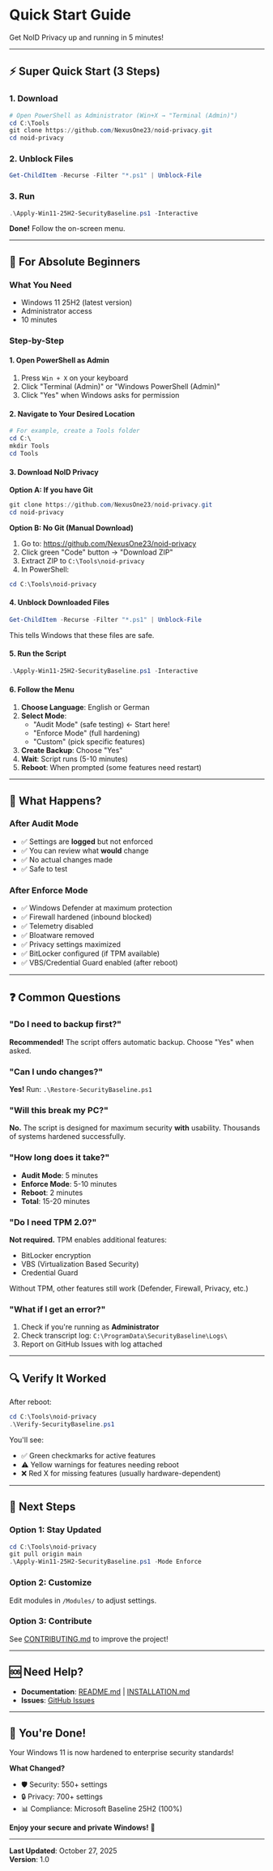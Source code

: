 # Quick Start Guide

Get NoID Privacy up and running in 5 minutes!

---

## ⚡ Super Quick Start (3 Steps)

### 1. Download
```powershell
# Open PowerShell as Administrator (Win+X → "Terminal (Admin)")
cd C:\Tools
git clone https://github.com/NexusOne23/noid-privacy.git
cd noid-privacy
```

### 2. Unblock Files
```powershell
Get-ChildItem -Recurse -Filter "*.ps1" | Unblock-File
```

### 3. Run
```powershell
.\Apply-Win11-25H2-SecurityBaseline.ps1 -Interactive
```

**Done!** Follow the on-screen menu.

---

## 📖 For Absolute Beginners

### What You Need
- Windows 11 25H2 (latest version)
- Administrator access
- 10 minutes

### Step-by-Step

#### 1. Open PowerShell as Admin
1. Press `Win + X` on your keyboard
2. Click "Terminal (Admin)" or "Windows PowerShell (Admin)"
3. Click "Yes" when Windows asks for permission

#### 2. Navigate to Your Desired Location
```powershell
# For example, create a Tools folder
cd C:\
mkdir Tools
cd Tools
```

#### 3. Download NoID Privacy

**Option A: If you have Git**
```powershell
git clone https://github.com/NexusOne23/noid-privacy.git
cd noid-privacy
```

**Option B: No Git (Manual Download)**
1. Go to: https://github.com/NexusOne23/noid-privacy
2. Click green "Code" button → "Download ZIP"
3. Extract ZIP to `C:\Tools\noid-privacy`
4. In PowerShell:
```powershell
cd C:\Tools\noid-privacy
```

#### 4. Unblock Downloaded Files
```powershell
Get-ChildItem -Recurse -Filter "*.ps1" | Unblock-File
```

This tells Windows that these files are safe.

#### 5. Run the Script
```powershell
.\Apply-Win11-25H2-SecurityBaseline.ps1 -Interactive
```

#### 6. Follow the Menu
1. **Choose Language**: English or German
2. **Select Mode**: 
   - "Audit Mode" (safe testing) ← Start here!
   - "Enforce Mode" (full hardening)
   - "Custom" (pick specific features)
3. **Create Backup**: Choose "Yes"
4. **Wait**: Script runs (5-10 minutes)
5. **Reboot**: When prompted (some features need restart)

---

## 🎯 What Happens?

### After Audit Mode
- ✅ Settings are **logged** but not enforced
- ✅ You can review what **would** change
- ✅ No actual changes made
- ✅ Safe to test

### After Enforce Mode
- ✅ Windows Defender at maximum protection
- ✅ Firewall hardened (inbound blocked)
- ✅ Telemetry disabled
- ✅ Bloatware removed
- ✅ Privacy settings maximized
- ✅ BitLocker configured (if TPM available)
- ✅ VBS/Credential Guard enabled (after reboot)

---

## ❓ Common Questions

### "Do I need to backup first?"
**Recommended!** The script offers automatic backup. Choose "Yes" when asked.

### "Can I undo changes?"
**Yes!** Run: `.\Restore-SecurityBaseline.ps1`

### "Will this break my PC?"
**No.** The script is designed for maximum security **with** usability. Thousands of systems hardened successfully.

### "How long does it take?"
- **Audit Mode**: 5 minutes
- **Enforce Mode**: 5-10 minutes
- **Reboot**: 2 minutes
- **Total**: 15-20 minutes

### "Do I need TPM 2.0?"
**Not required.** TPM enables additional features:
- BitLocker encryption
- VBS (Virtualization Based Security)
- Credential Guard

Without TPM, other features still work (Defender, Firewall, Privacy, etc.)

### "What if I get an error?"
1. Check if you're running as **Administrator**
2. Check transcript log: `C:\ProgramData\SecurityBaseline\Logs\`
3. Report on GitHub Issues with log attached

---

## 🔍 Verify It Worked

After reboot:
```powershell
cd C:\Tools\noid-privacy
.\Verify-SecurityBaseline.ps1
```

You'll see:
- ✅ Green checkmarks for active features
- ⚠️ Yellow warnings for features needing reboot
- ❌ Red X for missing features (usually hardware-dependent)

---

## 🚀 Next Steps

### Option 1: Stay Updated
```powershell
cd C:\Tools\noid-privacy
git pull origin main
.\Apply-Win11-25H2-SecurityBaseline.ps1 -Mode Enforce
```

### Option 2: Customize
Edit modules in `/Modules/` to adjust settings.

### Option 3: Contribute
See [CONTRIBUTING.md](CONTRIBUTING.md) to improve the project!

---

## 🆘 Need Help?

- **Documentation**: [README.md](README.md) | [INSTALLATION.md](INSTALLATION.md)
- **Issues**: [GitHub Issues](https://github.com/NexusOne23/noid-privacy/issues)

---

## 🎉 You're Done!

Your Windows 11 is now hardened to enterprise security standards!

**What Changed?**
- 🛡️ Security: 550+ settings
- 🔒 Privacy: 700+ settings
- 📊 Compliance: Microsoft Baseline 25H2 (100%)

**Enjoy your secure and private Windows!** 🚀

---

**Last Updated**: October 27, 2025  
**Version**: 1.0
